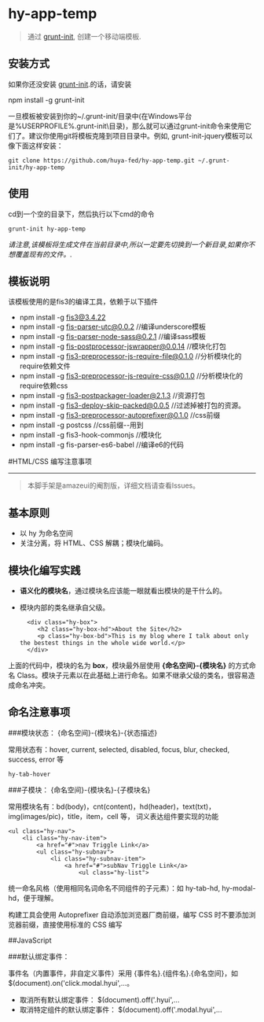 # hy-app-temp

> 通过 [grunt-init][], 创建一个移动端模板.

[grunt-init]: http://gruntjs.com/project-scaffolding

## 安装方式
如果你还没安装 [grunt-init][].的话，请安装

npm install -g grunt-init

一旦模板被安装到你的~/.grunt-init/目录中(在Windows平台是%USERPROFILE%\.grunt-init\目录)，那么就可以通过grunt-init命令来使用它们了。建议你使用git将模板克隆到项目目录中。例如, grunt-init-jquery模板可以像下面这样安装：


	git clone https://github.com/huya-fed/hy-app-temp.git ~/.grunt-init/hy-app-temp



## 使用

cd到一个空的目录下，然后执行以下cmd的命令


	grunt-init hy-app-temp


_请注意,该模板将生成文件在当前目录中,所以一定要先切换到一个新目录,如果你不想覆盖现有的文件。._

## 模板说明

该模板使用的是fis3的编译工具，依赖于以下插件



- npm install -g fis3@3.4.22
- npm install -g fis-parser-utc@0.0.2 //编译underscore模板
- npm install -g fis-parser-node-sass@0.2.1 //编译sass模板
- npm install -g fis-postprocessor-jswrapper@0.0.14 //模块化打包
- npm install -g fis3-preprocessor-js-require-file@0.1.0 //分析模块化的require依赖文件
- npm install -g fis3-preprocessor-js-require-css@0.1.0 //分析模块化的require依赖css
- npm install -g fis3-postpackager-loader@2.1.3 //资源打包
- npm install -g fis3-deploy-skip-packed@0.0.5 //过滤掉被打包的资源。
- npm install -g fis3-preprocessor-autoprefixer@0.1.0 //css前缀
- npm install -g postcss  //css前缀--用到
- npm install -g fis3-hook-commonjs //模块化
- npm install -g fis-parser-es6-babel   //编译e6的代码



#HTML/CSS 编写注意事项

----------

> 本脚手架是amazeui的阉割版，详细文档请查看Issues。


## 基本原则

- 以 hy 为命名空间
- 关注分离，将 HTML、CSS 解耦；模块化编码。


## 模块化编写实践

- **语义化的模块名**，通过模块名应该能一眼就看出模块的是干什么的。

- 模块内部的类名继承自父级。


		<div class="hy-box">
		   <h2 class="hy-box-hd">About the Site</h2>
		   <p class="hy-box-bd">This is my blog where I talk about only the bestest things in the whole wide world.</p>
		</div>


上面的代码中，模块的名为 **box**，模块最外层使用 **{命名空间}-{模块名}** 的方式命名 Class。模块子元素以在此基础上进行命名。如果不继承父级的类名，很容易造成命名冲突。



## 命名注意事项


###模块状态： {命名空间}-{模块名}-{状态描述}

常用状态有：hover, current, selected, disabled, focus, blur, checked, success, error 等

	hy-tab-hover


###子模块： {命名空间}-{模块名}-{子模块名}

常用模块名有：bd(body)，cnt(content)，hd(header)，text(txt)，img(images/pic)，title，item，cell 等， 词义表达组件要实现的功能

	<ul class="hy-nav">
	    <li class="hy-nav-item">
	        <a href="#">nav Triggle Link</a>
	        <ul class="hy-subnav">
	            <li class="hy-subnav-item">
	                <a href="#">subNav Triggle Link</a>
	                    <ul class="hy-list">   
  

统一命名风格（使用相同名词命名不同组件的子元素）：如 hy-tab-hd, hy-modal-hd，便于理解。    


构建工具会使用 Autoprefixer 自动添加浏览器厂商前缀，编写 CSS 时不要添加浏览器前缀，直接使用标准的 CSS 编写




##JavaScript

###默认绑定事件：

事件名（内置事件，非自定义事件）采用 {事件名}.{组件名}.{命名空间}，如 $(document).on('click.modal.hyui',...。


- 取消所有默认绑定事件： $(document).off('.hyui',...
- 取消特定组件的默认绑定事件： $(document).off('.modal.hyui',...
